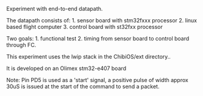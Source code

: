 

Experiment with end-to-end datapath.

The datapath consists of:
    1. sensor board with stm32fxxx processor
    2. linux based flight computer
    3. control board with st32fxx processor

Two goals:
    1. functional test
    2. timing from sensor board to control board through FC.

This experiment uses the lwip stack in the ChibiOS/ext
directory..

It is developed on an Olimex stm32-e407 board

Note:
Pin PD5 is used as a 'start' signal, a positive pulse of width approx 30uS
is issued at the start of the command to send a packet.




